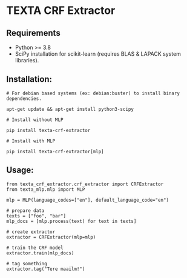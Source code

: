 # TEXTA CRF Extractor

## Requirements

* Python >= 3.8
* SciPy installation for scikit-learn (requires BLAS & LAPACK system libraries).

## Installation:

```
# For debian based systems (ex: debian:buster) to install binary dependencies.

apt-get update && apt-get install python3-scipy

# Install without MLP

pip install texta-crf-extractor

# Install with MLP 

pip install texta-crf-extractor[mlp]

```

## Usage:

```
from texta_crf_extractor.crf_extractor import CRFExtractor
from texta_mlp.mlp import MLP

mlp = MLP(language_codes=["en"], default_language_code="en")

# prepare data
texts = ["foo", "bar"]
mlp_docs = [mlp.process(text) for text in texts]

# create extractor
extractor = CRFExtractor(mlp=mlp)

# train the CRF model
extractor.train(mlp_docs)

# tag something
extractor.tag("Tere maailm!")

```
